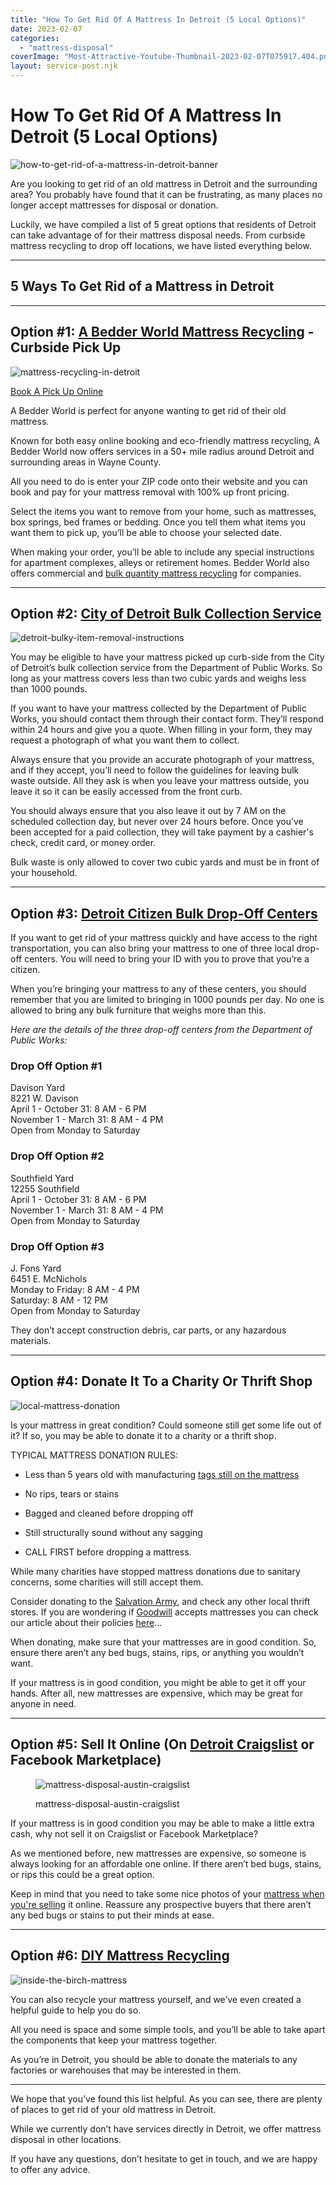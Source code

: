 ```yaml
---
title: "How To Get Rid Of A Mattress In Detroit (5 Local Options)"
date: 2023-02-07
categories: 
  - "mattress-disposal"
coverImage: "Most-Attractive-Youtube-Thumbnail-2023-02-07T075917.404.png"
layout: service-post.njk
---
```


# How To Get Rid Of A Mattress In Detroit (5 Local Options)

![how-to-get-rid-of-a-mattress-in-detroit-banner](/images/blog/Most-Attractive-Youtube-Thumbnail-2023-02-07T075917.404-1024x576.png)

Are you looking to get rid of an old mattress in Detroit and the surrounding area? You probably have found that it can be frustrating, as many places no longer accept mattresses for disposal or donation.

Luckily, we have compiled a list of 5 great options that residents of Detroit can take advantage of for their mattress disposal needs. From curbside mattress recycling to drop off locations, we have listed everything below.

* * *

## 5 Ways To Get Rid of a Mattress in Detroit

* * *

## Option #1: [A Bedder World Mattress Recycling](https://www.abedderworld.com/Detroit-MI) - Curbside Pick Up

![mattress-recycling-in-detroit](/images/blog/Screen-Shot-2023-02-06-at-6.56.32-PM-1024x485.png)

[Book A Pick Up Online](https://www.abedderworld.com/Detroit-MI)

A Bedder World is perfect for anyone wanting to get rid of their old mattress.

Known for both easy online booking and eco-friendly mattress recycling, A Bedder World now offers services in a 50+ mile radius around Detroit and surrounding areas in Wayne County. 

All you need to do is enter your ZIP code onto their website and you can book and pay for your mattress removal with 100% up front pricing.

Select the items you want to remove from your home, such as mattresses, box springs, bed frames or bedding. Once you tell them what items you want them to pick up, you’ll be able to choose your selected date.

When making your order, you’ll be able to include any special instructions for apartment complexes, alleys or retirement homes. Bedder World also offers commercial and [bulk quantity mattress recycling](https://www.abedderworld.com/commercial/) for companies.

* * *

## Option #2: [City of Detroit Bulk Collection Service](https://detroitmi.gov/departments/department-public-works/refuse-collection/bulk-yard-waste/paid-pick-bulk-collection-service)

![detroit-bulky-item-removal-instructions](/images/blog/Screen-Shot-2023-02-06-at-7.02.19-PM-1024x627.png)

You may be eligible to have your mattress picked up curb-side from the City of Detroit’s bulk collection service from the Department of Public Works. So long as your mattress covers less than two cubic yards and weighs less than 1000 pounds.

If you want to have your mattress collected by the Department of Public Works, you should contact them through their contact form. They’ll respond within 24 hours and give you a quote. When filling in your form, they may request a photograph of what you want them to collect.

Always ensure that you provide an accurate photograph of your mattress, and if they accept, you’ll need to follow the guidelines for leaving bulk waste outside. All they ask is when you leave your mattress outside, you leave it so it can be easily accessed from the front curb.

You should always ensure that you also leave it out by 7 AM on the scheduled collection day, but never over 24 hours before. Once you’ve been accepted for a paid collection, they will take payment by a cashier's check, credit card, or money order. 

Bulk waste is only allowed to cover two cubic yards and must be in front of your household.

* * *

## Option #3: [Detroit Citizen Bulk Drop-Off Centers](https://detroitmi.gov/departments/department-public-works/refuse-collection/bulk-yard-waste/free-citizen-bulk-drop-centers)

If you want to get rid of your mattress quickly and have access to the right transportation, you can also bring your mattress to one of three local drop-off centers. You will need to bring your ID with you to prove that you’re a citizen.

When you’re bringing your mattress to any of these centers, you should remember that you are limited to bringing in 1000 pounds per day. No one is allowed to bring any bulk furniture that weighs more than this.

_Here are the details of the three drop-off centers from the Department of Public Works:_

### **Drop Off Option #1**

Davison Yard  
8221 W. Davison  
April 1 - October 31: 8 AM - 6 PM  
November 1 - March 31: 8 AM - 4 PM  
Open from Monday to Saturday

### **Drop Off Option #2**

Southfield Yard  
12255 Southfield  
April 1 - October 31: 8 AM - 6 PM  
November 1 - March 31: 8 AM - 4 PM  
Open from Monday to Saturday

### **Drop Off Option #3**

J. Fons Yard  
6451 E. McNichols  
Monday to Friday: 8 AM - 4 PM  
Saturday: 8 AM - 12 PM  
Open from Monday to Saturday

They don’t accept construction debris, car parts, or any hazardous materials. 

* * *

## Option #4: Donate It To a Charity Or Thrift Shop

![local-mattress-donation](/images/blog/Donate-Local-Red-243x300-1.png)

Is your mattress in great condition? Could someone still get some life out of it? If so, you may be able to donate it to a charity or a thrift shop.

TYPICAL MATTRESS DONATION RULES:

- Less than 5 years old with manufacturing [tags still on the mattress](https://www.abedderworld.com/mattress-tags.html/)

- No rips, tears or stains

- Bagged and cleaned before dropping off

- Still structurally sound without any sagging

- CALL FIRST before dropping a mattress.

While many charities have stopped mattress donations due to sanitary concerns, some charities will still accept them.

Consider donating to the [Salvation Army](https://centralusa.salvationarmy.org/greatlakes/), and check any other local thrift stores. If you are wondering if [Goodwill](https://www.goodwilldetroit.org/) accepts mattresses you can check our article about their policies [here](https://www.abedderworld.com/does-goodwill-take-mattresses-4-alternative-options.html/)...

When donating, make sure that your mattresses are in good condition. So, ensure there aren’t any bed bugs, stains, rips, or anything you wouldn’t want.

If your mattress is in good condition, you might be able to get it off your hands. After all, new mattresses are expensive, which may be great for anyone in need. 

* * *

## Option #5: Sell It Online (On [Detroit Craigslist](https://detroit.craigslist.org/) or Facebook Marketplace)

<figure>

![mattress-disposal-austin-craigslist](/images/blog/Screen-Shot-2019-12-11-at-8.06.07-AM-edited.png)

<figcaption>

mattress-disposal-austin-craigslist

</figcaption>

</figure>

If your mattress is in good condition you may be able to make a little extra cash, why not sell it on Craigslist or Facebook Marketplace?

As we mentioned before, new mattresses are expensive, so someone is always looking for an affordable one online. If there aren’t bed bugs, stains, or rips this could be a great option.

Keep in mind that you need to take some nice photos of your [mattress when you're selling](https://www.abedderworld.com/how-to-sell-used-mattresses.html/) it online. Reassure any prospective buyers that there aren’t any bed bugs or stains to put their minds at ease.

* * *

## Option #6: [DIY Mattress Recycling](https://www.abedderworld.com/how-to-recycle-a-mattress/)

![inside-the-birch-mattress](/images/blog/IMG_4265-2-768x1024.jpeg)

You can also recycle your mattress yourself, and we’ve even created a helpful guide to help you do so.

All you need is space and some simple tools, and you’ll be able to take apart the components that keep your mattress together.

As you’re in Detroit, you should be able to donate the materials to any factories or warehouses that may be interested in them.

* * *

We hope that you’ve found this list helpful. As you can see, there are plenty of places to get rid of your old mattress in Detroit.

While we currently don’t have services directly in Detroit, we offer mattress disposal in other locations.

If you have any questions, don’t hesitate to get in touch, and we are happy to offer any advice.
